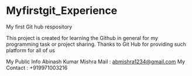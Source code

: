 # Myfirstgit_Experience
My first Git hub respository

This project is created for learning the Github in general for my programming task or project sharing.
Thanks to Git Hub for providing such platform for all of us


My Public Info
Abinash Kumar Mishra
Mail : abmishra1234@gmail.com
My Contact : +919971003216

